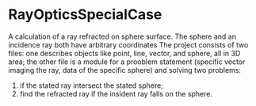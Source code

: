 # RayOpticsSpecialCase
A calculation of a ray refracted on sphere surface. The sphere and an incidence ray both have arbitrary coordinates
The project consists of two files: one describes objects like point, line, vector, and sphere, all in 3D area; the other file is a module for a prooblem statement (specific vector imaging the ray, data of the specific sphere) and solving two problems:
1) if the stated ray intersect the stated sphere;
2) find the refracted ray if the insident ray falls on the sphere.

